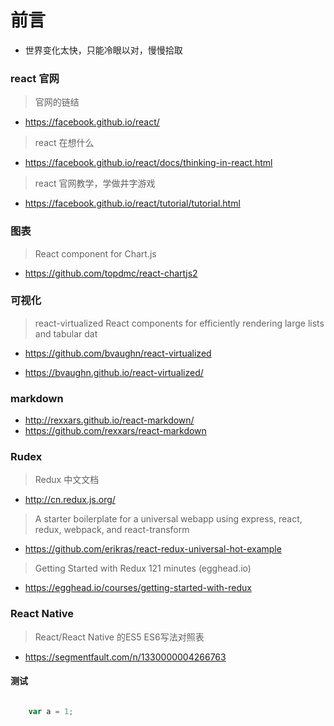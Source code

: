 

# 前言 #

- 世界变化太快，只能冷眼以对，慢慢拾取

### react 官网

> 官网的链结

- https://facebook.github.io/react/

> react 在想什么

- https://facebook.github.io/react/docs/thinking-in-react.html

> react 官网教学，学做井字游戏

- https://facebook.github.io/react/tutorial/tutorial.html



### 图表 

> React component for Chart.js

- https://github.com/topdmc/react-chartjs2

### 可视化 

> react-virtualized React components for efficiently rendering large lists and tabular dat

- https://github.com/bvaughn/react-virtualized

-  https://bvaughn.github.io/react-virtualized/

### markdown

- http://rexxars.github.io/react-markdown/
- https://github.com/rexxars/react-markdown


### Rudex ###

> Redux 中文文档

- http://cn.redux.js.org/

> A starter boilerplate for a universal webapp using express, react, redux, webpack, and react-transform

- https://github.com/erikras/react-redux-universal-hot-example

> Getting Started with Redux 121 minutes (egghead.io)

- https://egghead.io/courses/getting-started-with-redux

### React Native

> React/React Native 的ES5 ES6写法对照表

- https://segmentfault.com/n/1330000004266763




#### 测试

```JavaScript

    var a = 1;

```
